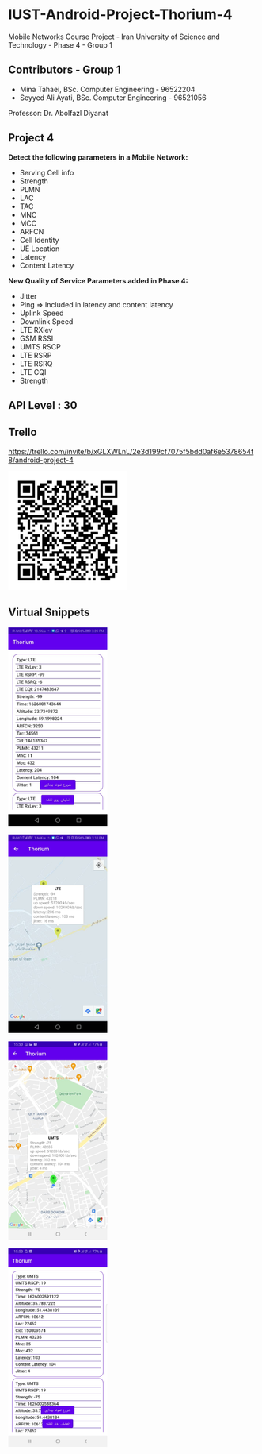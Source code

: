 # IUST-Android-Project-Thorium-4
Mobile Networks Course Project - Iran University of Science and Technology - Phase 4 - Group 1

## Contributors - Group 1
* Mina Tahaei, BSc. Computer Engineering - 96522204
* Seyyed Ali Ayati, BSc. Computer Engineering - 96521056

Professor: Dr. Abolfazl Diyanat


## Project 4
**Detect the following parameters in a Mobile Network:**
* Serving Cell info
* Strength
* PLMN
* LAC
* TAC
* MNC
* MCC
* ARFCN
* Cell Identity
* UE Location
* Latency
* Content Latency

**New Quality of Service Parameters added in Phase 4:**
* Jitter
* Ping => Included in latency and content latency
* Uplink Speed
* Downlink Speed
* LTE RXlev
* GSM RSSI
* UMTS RSCP
* LTE RSRP
* LTE RSRQ
* LTE CQI
* Strength


## API Level : 30

## Trello
https://trello.com/invite/b/xGLXWLnL/2e3d199cf7075f5bdd0af6e5378654f8/android-project-4

<p>
    <img src="trello.png" width="240" height="240" />
</p>

## Virtual Snippets
<p>
    <img src="1.jpeg" width="200" height="400" />
</p>
<p>
    <img src="2.jpeg" width="200" height="400" />
</p>
<p>
    <img src="3.jpeg" width="200" height="400" />
</p>
<p>
    <img src="4.jpeg" width="200" height="400" />
</p>


